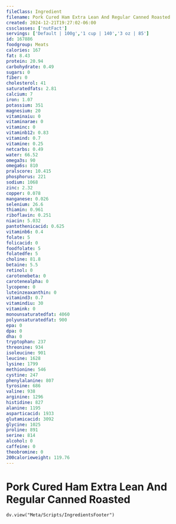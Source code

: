 ```yaml
---
fileClass: Ingredient
filename: Pork Cured Ham Extra Lean And Regular Canned Roasted
created: 2024-12-21T19:27:02-06:00
cssclasses: ['nutFact']
servings: ['Default | 100g','1 cup | 140','3 oz | 85']
id: 167886
foodgroup: Meats
calories: 167
fat: 8.43
protein: 20.94
carbohydrate: 0.49
sugars: 0
fiber: 0
cholesterol: 41
saturatedfats: 2.81
calcium: 7
iron: 1.07
potassium: 351
magnesium: 20
vitaminaiu: 0
vitaminarae: 0
vitaminc: 0
vitaminb12: 0.83
vitamind: 0.7
vitamine: 0.25
netcarbs: 0.49
water: 66.52
omega3s: 90
omega6s: 810
pralscore: 10.415
phosphorus: 221
sodium: 1068
zinc: 2.32
copper: 0.078
manganese: 0.026
selenium: 26.6
thiamin: 0.961
riboflavin: 0.251
niacin: 5.032
pantothenicacid: 0.625
vitaminb6: 0.4
folate: 5
folicacid: 0
foodfolate: 5
folatedfe: 5
choline: 81.8
betaine: 5.5
retinol: 0
carotenebeta: 0
carotenealpha: 0
lycopene: 0
luteinzeaxanthin: 0
vitamind3: 0.7
vitamindiu: 30
vitamink: 0
monounsaturatedfat: 4060
polyunsaturatedfat: 900
epa: 0
dpa: 0
dha: 0
tryptophan: 237
threonine: 934
isoleucine: 901
leucine: 1628
lysine: 1799
methionine: 546
cystine: 247
phenylalanine: 807
tyrosine: 686
valine: 938
arginine: 1296
histidine: 827
alanine: 1195
asparticacid: 1933
glutamicacid: 3092
glycine: 1025
proline: 891
serine: 814
alcohol: 0
caffeine: 0
theobromine: 0
200calorieweight: 119.76
---
```


# Pork Cured Ham Extra Lean And Regular Canned Roasted

```dataviewjs
dv.view("Meta/Scripts/IngredientsFooter")
```